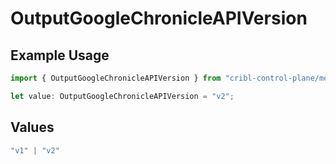 # OutputGoogleChronicleAPIVersion

## Example Usage

```typescript
import { OutputGoogleChronicleAPIVersion } from "cribl-control-plane/models";

let value: OutputGoogleChronicleAPIVersion = "v2";
```

## Values

```typescript
"v1" | "v2"
```